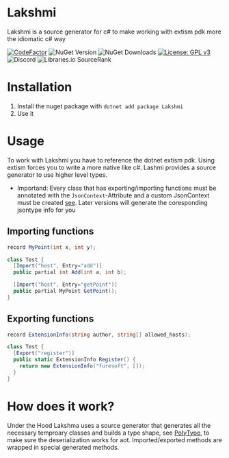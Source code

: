 # Lakshmi
Lakshmi is a source generator for c# to make working with extism pdk more the idiomatic c# way

[![CodeFactor](https://www.codefactor.io/repository/github/furesoft/lakshmi/badge)](https://www.codefactor.io/repository/github/furesoft/lakshmi)
![NuGet Version](https://img.shields.io/nuget/v/Lakshmi)
![NuGet Downloads](https://img.shields.io/nuget/dt/Lakshmi)
[![License: GPL v3](https://img.shields.io/badge/License-GPLv3-blue.svg)](https://www.gnu.org/licenses/gpl-3.0)
![Discord](https://img.shields.io/discord/455738571186241536)
![Libraries.io SourceRank](https://img.shields.io/librariesio/sourcerank/nuget/Lakshmi)

# Installation

1. Install the nuget package with `dotnet add package Lakshmi`
2. Use it

# Usage

To work with Lakshmi you have to reference the dotnet extism pdk. Using extism forces you to write a more native like c#. Lashmi provides a source generator to use higher level types.
- Importand: Every class that has exporting/importing functions must be annotated with the `JsonContext`-Attribute and a custom JsonContext must be created [see](https://learn.microsoft.com/en-us/dotnet/standard/serialization/system-text-json/source-generation). Later versions will generate the coresponding jsontype info for you

## Importing functions

```csharp
record MyPoint(int x, int y);

class Test {
  [Import("host", Entry="add")]
  public partial int Add(int a, int b);

  [Import("host", Entry="getPoint")]
  public partial MyPoint GetPoint();
}
```

## Exporting functions

```csharp
record ExtensionInfo(string author, string[] allowed_hosts);

class Test {
  [Export("register")]
  public static ExtensionInfo Register() {
    return new ExtensionInfo("furesoft", []);
  }
}
```

# How does it work?

Under the Hood Lakshma uses a source generator that generates all the necessary temproary classes and builds a type shape, see [PolyType](https://github.com/eiriktsarpalis/PolyType), to make sure the deserialization works for aot. Imported/exported methods are wrapped in special generated methods.